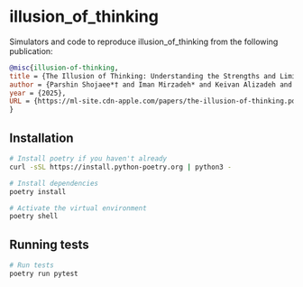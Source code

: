 # illusion_of_thinking
Simulators and code to reproduce illusion_of_thinking from the following publication:

```bibtex
@misc{illusion-of-thinking,
title = {The Illusion of Thinking: Understanding the Strengths and Limitations of Reasoning Models via the Lens of Problem Complexity},
author = {Parshin Shojaee*† and Iman Mirzadeh* and Keivan Alizadeh and Maxwell Horton and Samy Bengio and Mehrdad Farajtabar},
year = {2025},
URL = {https://ml-site.cdn-apple.com/papers/the-illusion-of-thinking.pdf}
}
```

## Installation

```bash
# Install poetry if you haven't already
curl -sSL https://install.python-poetry.org | python3 -

# Install dependencies
poetry install

# Activate the virtual environment
poetry shell
```

## Running tests

```bash
# Run tests
poetry run pytest
```